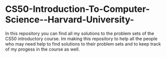 # CS50-Introduction-To-Computer-Science--Harvard-University-
In this repository you can find all my solutions to the problem sets of the CS50 introductory course.
Im making this repository to help all the people who may need help to find solutions to their problem sets and to keep track of my progess in the course as well.
